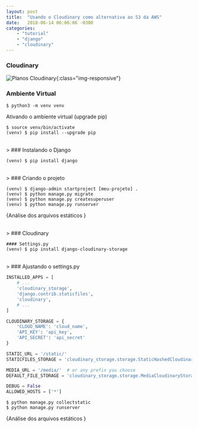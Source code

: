 ```yaml
---
layout: post
title:  "Usando o Cloudinary como alternativa ao S3 da AWS"
date:   2018-06-14 06:06:06 -0300
categories: 
    - "tutorial"
    - "django"
    - "cloudinary"
---
```


### Cloudinary



![Planos Cloudinary](https://res.cloudinary.com/mulhergorila/image/upload/v1529013672/blog-images/cloudinary-plans.jpg){:class="img-responsive"}

### Ambiente Virtual

```
$ python3 -m venv venv
```


Ativando o ambiente virtual (upgrade pip)
```
$ source venv/bin/activate
(venv) $ pip install --upgrade pip
```


<br />
> ### Instalando o Django

```
(venv) $ pip install django
```


<br />
> ### Criando o projeto

```
(venv) $ django-admin startproject [meu-projeto] . 
(venv) $ python manage.py migrate
(venv) $ python manage.py createsuperuser
(venv) $ python manage.py runserver
```


{Análise dos arquivos estáticos }


<br />
> ### Cloudinary

```
#### Settings.py 
(venv) $ pip install django-cloudinary-storage
```


<br />
> ### Ajustando o settings.py

```python
INSTALLED_APPS = [
    # ...
    'cloudinary_storage',
    'django.contrib.staticfiles',
    'cloudinary',
    # ...
]

CLOUDINARY_STORAGE = {
    'CLOUD_NAME': 'cloud_name',
    'API_KEY': 'api_key',
    'API_SECRET': 'api_secret'
}

STATIC_URL = '/static/'
STATICFILES_STORAGE = 'cloudinary_storage.storage.StaticHashedCloudinaryStorage'

MEDIA_URL = '/media/'  # or any prefix you choose
DEFAULT_FILE_STORAGE = 'cloudinary_storage.storage.MediaCloudinaryStorage'

DEBUG = False
ALLOWED_HOSTS = ['*']
```

```
$ python manage.py collectstatic
$ python manage.py runserver
```
{Análise dos arquivos estáticos }